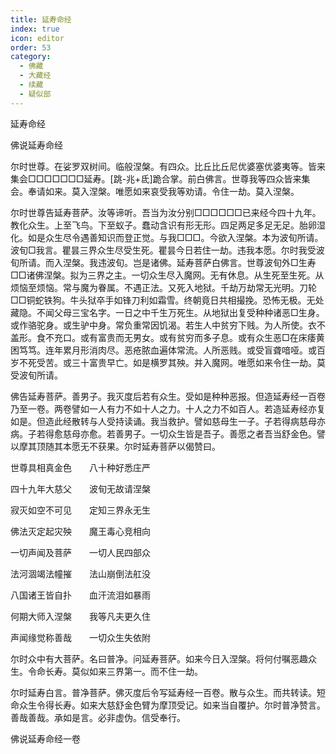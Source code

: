 ```yaml
---
title: 延寿命经
index: true
icon: editor
order: 53
category:
  - 佛藏
  - 大藏经
  - 续藏
  - 疑似部
---
```


  延寿命经  

佛说延寿命经  

尔时世尊。在娑罗双树间。临般涅槃。有四众。比丘比丘尼优婆塞优婆夷等。皆来集会□□□□□□□延寿。[跳-兆+氐]跪合掌。前白佛言。世尊我等四众皆来集会。奉请如来。莫入涅槃。唯愿如来哀受我等劝请。令住一劫。莫入涅槃。  

尔时世尊告延寿菩萨。汝等谛听。吾当为汝分别□□□□□□已来经今四十九年。教化众生。上至飞鸟。下至蚁子。蠢动含识有形无形。四足两足多足无足。胎卵湿化。如是众生尽令遇善知识而登正觉。与我□□□。今欲入涅槃。本为波旬所请。波旬□我言。瞿昙三界众生尽受生死。瞿昙今日若住一劫。违我本愿。尔时我受波旬所请。而入涅槃。我违波旬。岂是诸佛。延寿菩萨白佛言。世尊波旬外□生寿□□诸佛涅槃。拟为三界之主。一切众生尽入魔网。无有休息。从生死至生死。从烦恼至烦恼。常与魔为眷属。不遇正法。又死入地狱。千劫万劫常无光明。刀轮□□铜蛇铁狗。牛头狱卒手如锋刀利如霜雪。终朝竟日共相撮挽。恐怖无极。无处藏隐。不闻父母三宝名字。一日之中千生万死生。从地狱出复受种种诸恶□生身。或作骆驼身。或生驴中身。常负重常因饥渴。若生人中贫穷下贱。为人所使。衣不盖形。食不充口。或有富贵而无男女。或有贫穷而多子息。或有众生恶□在床痿黄困笃笃。连年累月形消肉尽。恶疮脓血遍体常流。人所恶贱。或受盲聋喑哑。或百岁不死受苦。或三十富贵早亡。如是横罗其殃。并入魔网。唯愿如来令住一劫。莫受波旬所请。  

佛告延寿菩萨。善男子。我灭度后若有众生。受如是种种恶报。但造延寿经一百卷乃至一卷。两卷譬如一人有力不如十人之力。十人之力不如百人。若造延寿经亦复如是。但造此经散转与人受持读诵。我当救护。譬如慈母生一子。子若得病慈母亦病。子若得愈慈母亦愈。若善男子。一切众生皆是吾子。善愿之者吾当舒金色。譬以摩其顶随其本愿无不获果。尔时延寿菩萨以偈赞曰。  

世尊具相真金色　　八十种好悉庄严  

四十九年大慈父　　波旬无故请涅槃  

寂灭如空不可见　　定知三界永无生  

佛法灭定起灾殃　　魔王毒心竞相向  

一切声闻及菩萨　　一切人民四部众  

法河涸竭法幢摧　　法山崩倒法舡没  

八国诸王皆自扑　　血汗流泪如暴雨  

何期大师入涅槃　　我等凡夫更久住  

声闻缘觉称善哉　　一切众生失依附  

尔时众中有大菩萨。名曰普净。问延寿菩萨。如来今日入涅槃。将何付嘱恶趣众生。令命长寿。莫似如来三界第一。而不住一劫。  

尔时延寿白言。普净菩萨。佛灭度后令写延寿经一百卷。散与众生。而共转读。短命众生令得长寿。如来大慈舒金色臂为摩顶受记。如来当自覆护。尔时普净赞言。善哉善哉。承如是言。必非虚伪。信受奉行。  

佛说延寿命经一卷  
